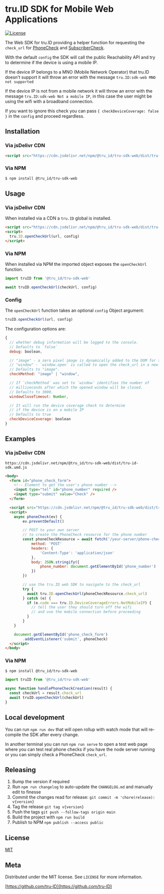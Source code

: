 # tru.ID SDK for Mobile Web Applications

[![License][license-image]][license-url]

The Web SDK for tru.ID providing a helper function for requesting the `check_url` for [PhoneCheck](https://tru.id/docs/phone-check) and [SubscriberCheck](https://tru.id/docs/subscriber-check).

With the default `config` the SDK will call the public Reachability API and try to determine if the device is using a mobile IP.

If the device IP belongs to a MNO (Mobile Network Operator) that tru.ID doesn't support it will throw an error with the message `tru.ID:sdk-web MNO not supported`

If the device IP is not from a mobile network it will throw an error with the message `tru.ID:sdk-web Not a mobile IP`, in this case the user might be using the wifi with a broadband connection.

If you want to ignore this check you can pass `{ checkDeviceCoverage: false }` in the `config` and proceed regardless.

## Installation

### Via jsDelivr CDN

```html
<script src="https://cdn.jsdelivr.net/npm/@tru_id/tru-sdk-web/dist/tru-id-sdk.umd.js"></script>
```

### Via NPM

```sh
$ npm install @tru_id/tru-sdk-web
```

## Usage

### Via jsDelivr CDN

When installed via a CDN a `tru.ID` global is installed.

```html
<script src="https://cdn.jsdelivr.net/npm/@tru_id/tru-sdk-web/dist/tru-id-sdk.umd.js"></script>
<script>
  tru.ID.openCheckUrl(url, config)
</script>
```

### Via NPM

When installed via NPM the imported object exposes the `openCheckUrl` function.

```js
import truID from '@tru_id/tru-sdk-web'

await truID.openCheckUrl(checkUrl, config)
```

### Config

The `openCheckUrl` function takes an optional `config` Object argument:

```js
truID.openCheckUrl(url, config)
```

The configuration options are:

```js
{
  // whether debug information will be logged to the console.
  // Defaults to `false`
  debug: boolean,

  // "image" - a zero pixel image is dynamically added to the DOM for the check_url request
  // "window" - `window.open` is called to open the check_url in a new window
  // Defaults to "image".
  checkMethod: "image" | "window",

  // If `checkMethod` was set to `window` identifies the number of
  // milliseconds after which the opened window will be closed.
  // Defaults to 3000.
  windowCloseTimeout: Number,

  // It will run the device coverage check to determine
  // if the device is on a mobile IP
  // Defaults to true
  checkDeviceCoverage: boolean
}
```

## Examples

### Via jsDelivr CDN

`https://cdn.jsdelivr.net/npm/@tru_id/tru-sdk-web/dist/tru-id-sdk.umd.js`

```html
<body>
  <form id="phone_check_form">
    <!-- Element to get the user's phone number -->
    <input type="tel" id="phone_number" required />
    <input type="submit" value="Check" />
  </form>

  <script src="https://cdn.jsdelivr.net/npm/@tru_id/tru-sdk-web/dist/tru-id-sdk.umd.js"></script>
  <script>
    async phoneCheck(ev) {
        ev.preventDefault()

        // POST to your own server
        // to create the PhoneCheck resource for the phone number
        const phoneCheckResource = await fetch('/your-server/phone-check', {
            method: 'POST'
            headers: {
                'Content-Type': 'application/json'
            },
            body: JSON.stringify({
                phone_number: document.getElementById('phone_number')
            })
        })

        // use the tru.ID web SDK to navigate to the check_url
        try {
          await tru.ID.openCheckUrl(phoneCheckResource.check_url)
        } catch (e) {
          if (e.code === tru.ID.DeviceCoverageErrors.NotMobileIP) {
            // tell the user they should turn off the wifi
            // and use the mobile connection before proceeding
          }
        }
    }

    document.getElementById('phone_check_form')
        .addEventListener('submit', phoneCheck)
  </script>
</body>
```

### Via NPM

```sh
$ npm install @tru_id/tru-sdk-web
```

```js
import truID from '@tru_id/tru-sdk-web'

async function handlePhoneCheckCreation(result) {
  const checkUrl = result.check_url
  await truID.openCheckUrl(checkUrl)
}
```

## Local development

You can run `npm run dev` that will open rollup with watch mode that will re-compile the SDK after every change.

In another terminal you can run `npm run serve` to open a test web page where you can test real phone checks if you have the node server running or you can simply check a PhoneCheck `check_url`.

## Releasing

1. Bump the version if required
2. Run `npm run changelog` to auto-update the `CHANGELOG.md` and manually edit to finesse
3. Commit the changes read for release: `git commit -m 'chore(release): v{version}`
4. Tag the release `git tag v{version}`
5. Push the tags `git push --follow-tags origin main`
6. Build the project with `npm run build`
6. Publish to NPM `npm publish --access public`

## License

[MIT](LICENSE)

## Meta

Distributed under the MIT license. See ``LICENSE`` for more information.

[https://github.com/tru-ID](https://github.com/tru-ID)

[license-image]: https://img.shields.io/badge/License-MIT-blue.svg
[license-url]: LICENSE
